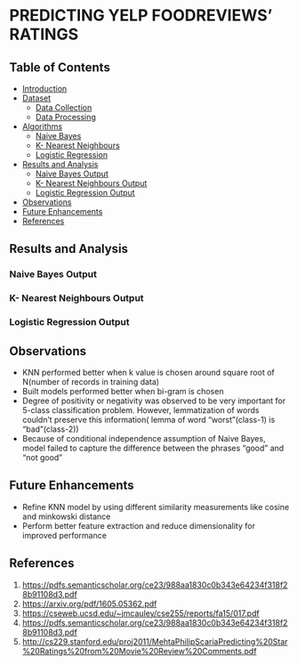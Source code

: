 # PREDICTING​ ​YELP​ ​FOOD​ ​REVIEWS’​ ​RATINGS

## Table of Contents
 - [Introduction](#introduction)
 - [Dataset](#dataset)
    - [Data Collection](#data-collection)
    - [Data Processing](#data-processing)
 - [Algorithms](#algorithms)
    - [Naive Bayes](#naive-bayes)
    - [K- Nearest Neighbours](#k-nearest-neighbours)
	- [Logistic Regression](#logistic-regression)
 - [Results and Analysis](#results-and-analysis)
    - [Naive Bayes Output](#naive-bayes-output)
    - [K- Nearest Neighbours Output](#k-nearest-neighbours-output)
	- [Logistic Regression Output](#logistic-regression-output)
 - [Observations](#observations)
 - [Future Enhancements](#future-enhancements)
 - [References](#references)


## Results and Analysis

### Naive Bayes Output
### K- Nearest Neighbours Output
### Logistic Regression Output


## Observations
 - KNN performed better when k value is chosen around square root of N(number of records in training data)
 - Built models performed better when bi-gram is chosen
 - Degree of positivity or negativity was observed to be very important for 5-class
classification problem. However, lemmatization of words couldn’t preserve this
information( lemma of word “worst”(class-1) is “bad”(class-2))
 - Because of conditional independence assumption of Naive Bayes, model failed to capture the difference between the phrases “good” and “not good”


## Future Enhancements
 - Refine KNN model by using different similarity measurements like cosine and minkowski distance
 - Perform better feature extraction and reduce dimensionality for improved performance

## References

1. https://pdfs.semanticscholar.org/ce23/988aa1830c0b343e64234f318f28b91108d3.pdf
2. https://arxiv.org/pdf/1605.05362.pdf
3. https://cseweb.ucsd.edu/~jmcauley/cse255/reports/fa15/017.pdf
4. https://pdfs.semanticscholar.org/ce23/988aa1830c0b343e64234f318f28b91108d3.pdf
5. http://cs229.stanford.edu/proj2011/MehtaPhilipScariaPredicting%20Star%20Ratings%20from%20Movie%20Review%20Comments.pdf

